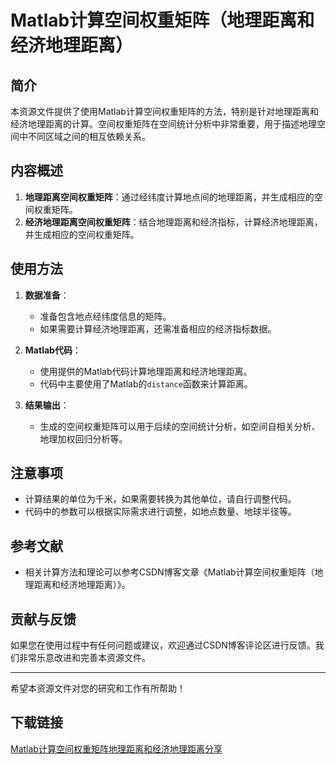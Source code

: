 # Matlab计算空间权重矩阵（地理距离和经济地理距离）

## 简介

本资源文件提供了使用Matlab计算空间权重矩阵的方法，特别是针对地理距离和经济地理距离的计算。空间权重矩阵在空间统计分析中非常重要，用于描述地理空间中不同区域之间的相互依赖关系。

## 内容概述

1. **地理距离空间权重矩阵**：通过经纬度计算地点间的地理距离，并生成相应的空间权重矩阵。
2. **经济地理距离空间权重矩阵**：结合地理距离和经济指标，计算经济地理距离，并生成相应的空间权重矩阵。

## 使用方法

1. **数据准备**：
   - 准备包含地点经纬度信息的矩阵。
   - 如果需要计算经济地理距离，还需准备相应的经济指标数据。

2. **Matlab代码**：
   - 使用提供的Matlab代码计算地理距离和经济地理距离。
   - 代码中主要使用了Matlab的`distance`函数来计算距离。

3. **结果输出**：
   - 生成的空间权重矩阵可以用于后续的空间统计分析，如空间自相关分析、地理加权回归分析等。

## 注意事项

- 计算结果的单位为千米，如果需要转换为其他单位，请自行调整代码。
- 代码中的参数可以根据实际需求进行调整，如地点数量、地球半径等。

## 参考文献

- 相关计算方法和理论可以参考CSDN博客文章《Matlab计算空间权重矩阵（地理距离和经济地理距离）》。

## 贡献与反馈

如果您在使用过程中有任何问题或建议，欢迎通过CSDN博客评论区进行反馈。我们非常乐意改进和完善本资源文件。

---

希望本资源文件对您的研究和工作有所帮助！

## 下载链接

[Matlab计算空间权重矩阵地理距离和经济地理距离分享](https://pan.quark.cn/s/2e240d276804)